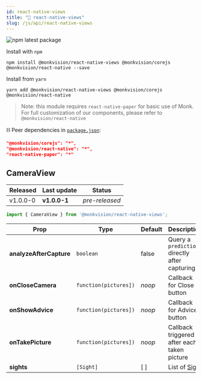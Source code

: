 ```yaml
---
id: react-native-views
title: "🚀 react-native-views"
slug: /js/api/react-native-views
---
```

![npm latest package](https://img.shields.io/npm/v/@monkvision/react-native-views/latest.svg)

Install with `npm`
``` npm
npm install @monkvision/react-native-views @monkvision/corejs @monkvision/react-native --save
```

Install from `yarn`
``` yarn
yarn add @monkvision/react-native-views @monkvision/corejs @monkvision/react-native
```

> Note: this module requires `react-native-paper` for basic use of Monk.
> For full customization of our components, please refer to `@monkvision/react-native`

⛓️ Peer dependencies in [`package.json`](https://github.com/monkvision/monkjs/tree/main/packages/react-native-views/package.json):
 ``` json
"@monkvision/corejs": "*",
"@monkvision/react-native": "*",
"react-native-paper": "*"
 ```

## CameraView

| Released | Last update | Status |
|----------|-------------|--------|
| v1.0.0-0 | **v1.0.0-1** | _pre-released_ |

``` javascript
import { CameraView } from '@monkvision/react-native-views';
```

| Prop | Type | Default | Description |
|------|------|---------|-------------|
| **analyzeAfterCapture** | `boolean` | false | Query a `prediction` directly after capturing |
| **onCloseCamera** | `function(pictures])` | _noop_ | Callback for Close button |
| **onShowAdvice** | `function(pictures])` | _noop_ | Callback for Advices button
| **onTakePicture** | `function(pictures])` | _noop_ | Callback triggered after each taken picture
| **sights** | `[Sight]` | [ ] | List of [Sight](https://monkvision.github.io/monkjs/docs/js/api/corejs/Sights) |
